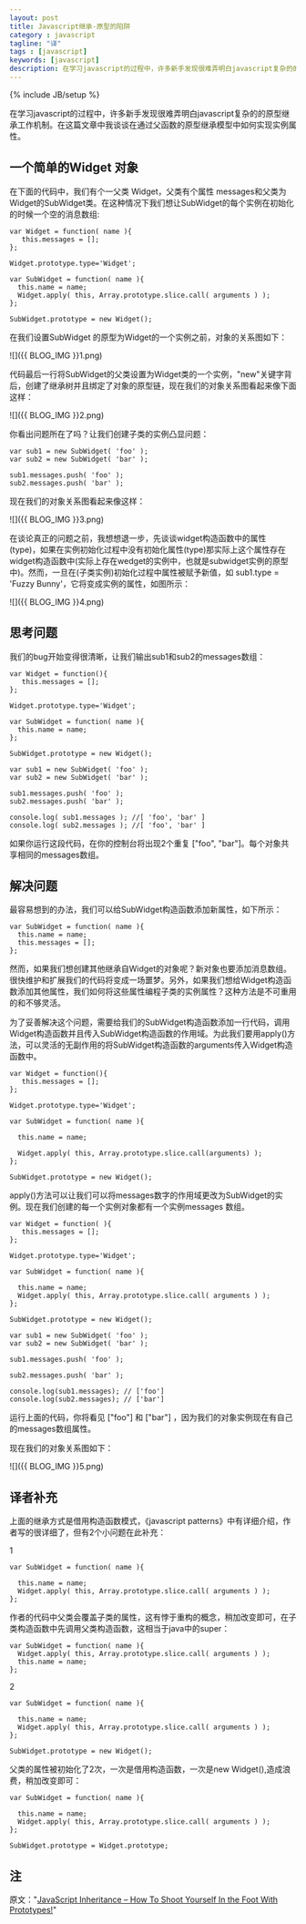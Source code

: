 ```yaml
---
layout: post
title: Javascript继承-原型的陷阱
category : javascript
tagline: "译"
tags : [javascript]
keywords: [javascript]
description: 在学习javascript的过程中，许多新手发现很难弄明白javascript复杂的的原型继承工作机制。在这篇文章中我谈谈在通过父函数的原型继承模型中如何实现实例属性。
---
```

{% include JB/setup %}

在学习javascript的过程中，许多新手发现很难弄明白javascript复杂的的原型继承工作机制。在这篇文章中我谈谈在通过父函数的原型继承模型中如何实现实例属性。

## 一个简单的Widget 对象 ##

在下面的代码中，我们有个一父类 Widget，父类有个属性 messages和父类为Widget的SubWidget类。在这种情况下我们想让SubWidget的每个实例在初始化的时候一个空的消息数组:

	var Widget = function( name ){
	   this.messages = [];
	};
	
	Widget.prototype.type='Widget';
	
	var SubWidget = function( name ){
	  this.name = name;
	  Widget.apply( this, Array.prototype.slice.call( arguments ) );
	};
	
	SubWidget.prototype = new Widget();

在我们设置SubWidget 的原型为Widget的一个实例之前，对象的关系图如下：

![]({{ BLOG_IMG }}1.png)

代码最后一行将SubWidget的父类设置为Widget类的一个实例，"new"关键字背后，创建了继承树并且绑定了对象的原型链，现在我们的对象关系图看起来像下面这样：

![]({{ BLOG_IMG }}2.png)

你看出问题所在了吗？让我们创建子类的实例凸显问题：

	var sub1 = new SubWidget( 'foo' );
	var sub2 = new SubWidget( 'bar' );
	
	sub1.messages.push( 'foo' ); 
	sub2.messages.push( 'bar' );

现在我们的对象关系图看起来像这样：

![]({{ BLOG_IMG }}3.png)

在谈论真正的问题之前，我想想退一步，先谈谈widget构造函数中的属性(type)，如果在实例初始化过程中没有初始化属性(type)那实际上这个属性存在widget构造函数中(实际上存在wedget的实例中，也就是subwidget实例的原型中)。然而，一旦在(子类实例)初始化过程中属性被赋予新值，如 sub1.type = 'Fuzzy Bunny'，它将变成实例的属性，如图所示：

![]({{ BLOG_IMG }}4.png)

## 思考问题 ##

我们的bug开始变得很清晰，让我们输出sub1和sub2的messages数组：

	var Widget = function(){
	   this.messages = [];
	};
	
	Widget.prototype.type='Widget';
	
	var SubWidget = function( name ){
	  this.name = name;
	};
	
	SubWidget.prototype = new Widget();
	
	var sub1 = new SubWidget( 'foo' );
	var sub2 = new SubWidget( 'bar' );
	
	sub1.messages.push( 'foo' ); 
	sub2.messages.push( 'bar' );
	
	console.log( sub1.messages ); //[ 'foo', 'bar' ]
	console.log( sub2.messages ); //[ 'foo', 'bar' ]

如果你运行这段代码，在你的控制台将出现2个重复 ["foo", "bar"]。每个对象共享相同的messages数组。

## 解决问题 ##

最容易想到的办法，我们可以给SubWidget构造函数添加新属性，如下所示：

	var SubWidget = function( name ){
	  this.name = name;
	  this.messages = [];
	};

然而，如果我们想创建其他继承自Widget的对象呢？新对象也要添加消息数组。很快维护和扩展我们的代码将变成一场噩梦。另外，如果我们想给Widget构造函数添加其他属性，我们如何将这些属性编程子类的实例属性？这种方法是不可重用的和不够灵活。

为了妥善解决这个问题，需要给我们的SubWidget构造函数添加一行代码，调用Widget构造函数并且传入SubWidget构造函数的作用域。为此我们要用apply()方法，可以灵活的无副作用的将SubWidget构造函数的arguments传入Widget构造函数中。

	var Widget = function(){
	   this.messages = [];
	};
	
	Widget.prototype.type='Widget';
	
	var SubWidget = function( name ){
	
	  this.name = name;
	
	  Widget.apply( this, Array.prototype.slice.call(arguments) );
	};
	
	SubWidget.prototype = new Widget();

apply()方法可以让我们可以将messages数字的作用域更改为SubWidget的实例。现在我们创建的每一个实例对象都有一个实例messages 数组。
	
	var Widget = function( ){
	   this.messages = [];
	};
	
	Widget.prototype.type='Widget';
	
	var SubWidget = function( name ){
	
	  this.name = name;
	  Widget.apply( this, Array.prototype.slice.call( arguments ) );
	};
	
	SubWidget.prototype = new Widget();
	
	var sub1 = new SubWidget( 'foo' );
	var sub2 = new SubWidget( 'bar' );
	
	sub1.messages.push( 'foo' );
	
	sub2.messages.push( 'bar' );
	
	console.log(sub1.messages); // ['foo']
	console.log(sub2.messages); // ['bar']

运行上面的代码，你将看见 ["foo"] 和 ["bar"] ，因为我们的对象实例现在有自己的messages数组属性。

现在我们的对象关系图如下：

![]({{ BLOG_IMG }}5.png)

## 译者补充 ##

上面的继承方式是借用构造函数模式，《javascript patterns》中有详细介绍，作者写的很详细了，但有2个小问题在此补充：

1

	var SubWidget = function( name ){
	
	  this.name = name;
	  Widget.apply( this, Array.prototype.slice.call( arguments ) );
	};

作者的代码中父类会覆盖子类的属性，这有悖于重构的概念，稍加改变即可，在子类构造函数中先调用父类构造函数，这相当于java中的super：

	var SubWidget = function( name ){
	  Widget.apply( this, Array.prototype.slice.call( arguments ) );
	  this.name = name;
	};

2

	var SubWidget = function( name ){
	
	  this.name = name;
	  Widget.apply( this, Array.prototype.slice.call( arguments ) );
	};

	SubWidget.prototype = new Widget();

父类的属性被初始化了2次，一次是借用构造函数，一次是new Widget(),造成浪费，稍加改变即可：

	var SubWidget = function( name ){
	
	  this.name = name;
	  Widget.apply( this, Array.prototype.slice.call( arguments ) );
	};
	
	SubWidget.prototype = Widget.prototype;

## 注

原文："[JavaScript Inheritance – How To Shoot Yourself In the Foot With Prototypes!](http://flippinawesome.org/2013/06/03/javascript-inheritance-how-to-shoot-yourself-in-the-foot-with-prototypes/#comment-2875 "javascript-inheritance-how-to-shoot-yourself-in-the-foot-with-prototypes")"
 
